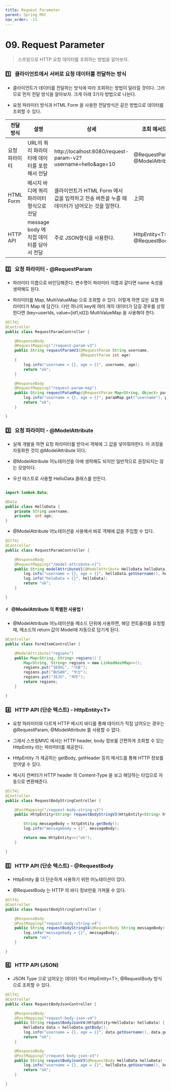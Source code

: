 ```yaml
---
title: Request Parameter
parent: Spring MVC
nav_order: -11
---
```


# 09. Request Parameter

> 스프링으로 HTTP 요청 데이터를 조회하는 방법을 알아보자.

### 1️⃣ &nbsp; 클라이언트에서 서버로 요청 데이터를 전달하는 방식

- 클라이언트가 데이터를 전달하는 방식에 따라 조회하는 방법이 달라질 것이다. 그러므로 먼저 전달 방식을 알아보자. 크게 아래 3가지 방법으로 나뉜다.

- 요청 파라미터 방식과 HTML Form 을 사용한 전달방식은 같은 방법으로 데이터를 조회할 수 있다.

| 전달 방식     | 설명                                         | 상세                                                                                         | 조회 메서드                    |
| ------------- | -------------------------------------------- | -------------------------------------------------------------------------------------------- | ------------------------------ |
| 요청 파라미터 | URL의 쿼리 파라미터에 데이터를 포함해서 전달 | http://localhost:8080/request-param-v2?username=hello&age=10                                 | @RequestParam, @ModelAttribute |
| HTML Form     | 메시지 바디에 쿼리 파라미터 형식으로 전달    | 클라이언트가 HTML Form 에서 값을 입력하고 전송 버튼을 누를 때 데이터가 넘어오는 것을 말한다. | 上同                           |
| HTTP API      | message body 에 직접 데이터를 담아서 전달    | 주로 JSON형식을 사용한다.                                                                    | HttpEntity<<T>T>, @RequestBody |

### 2️⃣ &nbsp; 요청 파라미터 - @RequestParam

- 파라미터 이름으로 바인딩해준다. 변수명이 파라미터 이름과 같다면 name 속성을 생략해도 된다.

- 파라미터를 Map, MultiValueMap 으로 조회할 수 있다. 이렇게 하면 모든 요청 파라미터가 Map 에 담긴다. 다만 하나의 key에 여러 개의 데이터가 담길 경우를 상정한다면 (key=userIds, value=[id1,id2]) MultiValueMap 을 사용해야 한다.

```java
@Slf4j
@Controller
public class RequestParamController {

    @ResponseBody
    @RequestMapping("/request-param-v3")
    public String requestParamV3(@RequestParam String username,
                                 @RequestParam int age)
    {
        log.info("username = {}, age = {}", username, age);
        return "ok";
    }

    @ResponseBody
    @RequestMapping("request-param-map")
    public String requestPatamMap(@RequestParam Map<String, Object> paramMap) {
        log.info("username = {}, age = {}", paramMap.get("username"), paramMap.get("age"));
        return "ok";
    }

}
```

### 3️⃣ &nbsp; 요청 파라미터 - @ModelAttribute

- 실제 개발을 하면 요청 파라미터를 받아서 객체에 그 값을 넣어줘야한다. 이 과정을 자동화한 것이 @ModelAttribute 이다.

- @ModelAttribute 어노테이션을 아예 생략해도 되지만 일반적으로 권장되지는 않는 모양이다.

- 우선 테스트로 사용할 HelloData 클래스를 만든다.

```java

import lombok.Data;

@Data
public class HelloData {
    private String username;
    private  int age;
}

```

- @ModelAttribute 어노테이션을 사용해서 바로 객체에 값을 주입할 수 있다.

```java
@Slf4j
@Controller
public class RequestParamController {

    @ResponseBody
    @RequestMapping("/model-attribute-v1")
    public String modelAttributeV1(@ModelAttribute HelloData helloData) {
        log.info("username = {}, age = {}", helloData.getUsername(), helloData.getAge());
        log.info("heloData = {}", helloData);
        return "ok";
    }

}
```

#### ⚡️ &nbsp; @ModelAttribute 의 특별한 사용법 !

- @ModelAttribute 어노테이션을 메소드 단위에 사용하면, 해당 컨트롤러를 요청할 때, 메소드의 return 값이 Model에 자동으로 담기게 된다.

```java
@Controller
public class FormItemController {

    @ModelAttribute("regions")
    public Map<String, String> regions() {
        Map<String, String> regions = new LinkedHashMap<>();
        regions.put("SEOUL", "서울");
        regions.put("BUSAN", "부산");
        regions.put("JEJU", "제주");
        return regions;
    }

}
```

### 4️⃣ &nbsp; HTTP API (단순 텍스트) - HttpEntity<<T>T>

- 요청 파라미터와 다르게 HTTP 메시지 바디를 통해 데이터가 직접 넘어오는 경우는 @RequestParam, @ModelAttribute 를 사용할 수 없다.

- 그래서 스프링MVC 에서는 HTTP header, body 정보를 간편하게 조회할 수 있는 HttpEntity 라는 파라미터를 제공한다.

- HttpEntity 가 제공하는 getBody, getHeader 등의 메서드를 통해 HTTP 정보를 얻어낼 수 있다.

- 메시지 컨버터가 HTTP header 의 Content-Type 을 보고 해당하는 타입으로 자동으로 변환해준다.

```java
@Slf4j
@Controller
public class RequestBodyStringController {

    @PostMapping("/request-body-string-v3")
    public HttpEntity<String> requestBodyStringV3(HttpEntity<String> httpEntity) throws IOException {

        String messageBody = httpEntity.getBody();
        log.info("messagebody = {}", messageBody);

        return new HttpEntity<>("ok");
    }

}
```

### 5️⃣ &nbsp; HTTP API (단순 텍스트) - @RequestBody

- HttpEntity 를 더 단순하게 사용하기 위한 어노테이션이 있다.

- @RequestBody 는 HTTP 의 바디 정보만을 가져올 수 있다.

```java
@Slf4j
@Controller
public class RequestBodyStringController {

    @ResponseBody
    @PostMapping("request-body-string-v4")
    public String requestBodyStringV4(@RequestBody String messageBody) {
        log.info("messagebody = {}", messageBody);
        return "ok";
    }

}
```

### 6️⃣ &nbsp; HTTP API (JSON)

- JSON Type 으로 넘어오는 데이터 역시 HttpEntity<<T>T>, @RequestBody 방식으로 조회할 수 있다.

```java
@Slf4j
@Controller
public class RequestBodyJsonController {

    @ResponseBody
    @PostMapping("request-body-json-v4")
    public String requestBodyJsonV4(HttpEntity<HelloData> helloData) {
        HelloData data = helloData.getBody();
        log.info("username = {}, age = {}", data.getUsername(), data.getAge());
        return "ok";
    }

    @ResponseBody
    @PostMapping("/request-body-json-v3")
    public String requestBodyJsonV3(@RequestBody HelloData helloData) {
        log.info("username = {}, age = {}", helloData.getUsername(), helloData.getAge());
        return "ok";
    }

}
```
